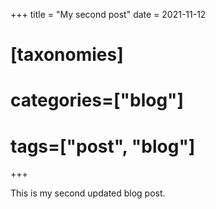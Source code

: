 +++
title = "My second post"
date = 2021-11-12
# [taxonomies]
# categories=["blog"]
# tags=["post", "blog"]
+++

This is my second updated blog post.
